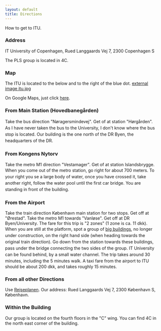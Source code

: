 ```yaml
---
layout: default
title: Directions
---
```


How to get to ITU.

### Address

IT University of Copenhagen,
  Rued Langgaards Vej 7,
  2300 Copenhagen S

  The PLS group is located in 4C.

### Map
The ITU is located to the below and to the right of the blue dot.
[external image itu.jpg](File:http://www.itu.dk/~carsten/Directions/itu.jpg)

On Google Maps, just click [here](https://www.google.dk/maps/place/IT+University+of+Copenhagen/@55.659605,12.591548,17z/data=!4m6!1m3!3m2!1s0x46525345017412b3:0xa280a05485937e38!2sIT+University+of+Copenhagen!3m1!1s0x46525345017412b3:0xa280a05485937e38).



### From Main Station (Hovedbanegården)

<span style="line-height: 1.5">Take the bus direction
"Nøragersmindevej". Get of at station "Hørgården". As I have never
taken the bus to the University, I don't know where the bus stop is
located. Our building is the one north of the DR Byen, the headquarters
of the DR.</span>

### From Kongens Nytorv

Take the metro M1 direction "Vestamager". Get of at station Islandsbrygge. <span style="line-height: 1.5">When you come out of the metro station, go right for about 700 meters. To your right you se a large body of water, once you have crossed it, take another right, follow the water pool until the first car bridge. You are standing in front of the building.</span>

### From the Airport
Take the train direction København main station for two stops. Get off at "Ørestad". Take the metro M1 towards "Vanløse". Get off at DR Byen/University. The fare for this trip is "2 zones" (1 zone is ca. 11 dkk). <span style="line-height: 1.5">When you are still at the platform, spot a group of [big buildings](http://farm3.static.flickr.com/2183/1571054488_b153371833_b.jpg), no longer under construction, on the right hand side (when heading towards the original train direction). Go down from the station towards these buildings, pass under the bridge connecting the two sides of the group. IT University can be found behind, by a small water channel. The trip takes around 30 minutes, including the 5 minutes walk.</span>
  A taxi fare from the airport to ITU should be about 200 dkk, and takes roughly 15 minutes.

### From all other Directions
Use [Rejseplanen](http://www.rejseplanen.dk/). Our address: Rued Langgaards Vej 7, 2300 København S, København.

### Within the Building
Our group is located on the fourth floors in the "C" wing. You can find 4C in the north east corner of the building.
